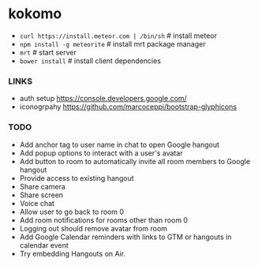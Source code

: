 kokomo
======

- `curl https://install.meteor.com | /bin/sh` # install meteor
- `npm install -g meteorite` # install mrt package manager
- `mrt` # start server
- `bower install` # install client dependencies

### LINKS 

- auth setup https://console.developers.google.com/
- iconogrpahy https://github.com/marcoceppi/bootstrap-glyphicons

### TODO

- Add anchor tag to user name in chat to open Google hangout
- Add popup options to interact with a user's avatar
- Add button to room to automatically invite all room members to Google hangout
- Provide access to existing hangout
- Share camera
- Share screen
- Voice chat
- Allow user to go back to room 0
- Add room notifications for rooms other than room 0
- Logging out should remove avatar from room
- Add Google Calendar reminders with links to GTM or hangouts in calendar event
- Try embedding Hangouts on Air.
